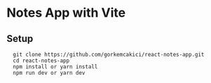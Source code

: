 # Notes App with Vite

Setup
------------
  ```
    git clone https://github.com/gorkemcakici/react-notes-app.git
    cd react-notes-app
    npm install or yarn install
    npm run dev or yarn dev
  ```

